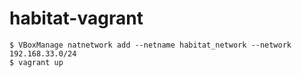 # habitat-vagrant

```
$ VBoxManage natnetwork add --netname habitat_network --network 192.168.33.0/24
$ vagrant up
```